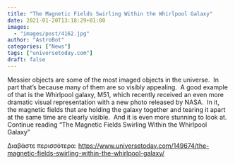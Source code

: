 ```yaml
---
title: "The Magnetic Fields Swirling Within the Whirlpool Galaxy"
date: 2021-01-20T13:18:29+01:00
images:
  - "images/post/4162.jpg"
author: "AstroBot"
categories: ["News"]
tags: ["universetoday.com"]
draft: false
---
```


Messier objects are some of the most imaged objects in the universe.  In part that’s because many of them are so visibly appealing.  A good example of that is the Whirlpool galaxy, M51, which recently received an even more dramatic visual representation with a new photo released by NASA.  In it, the magnetic fields that are holding the galaxy together and tearing it apart at the same time are clearly visible.  And it is even more stunning to look at. Continue reading “The Magnetic Fields Swirling Within the Whirlpool Galaxy” 

Διαβάστε περισσότερα: https://www.universetoday.com/149674/the-magnetic-fields-swirling-within-the-whirlpool-galaxy/
